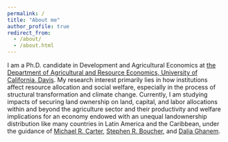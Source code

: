 ```yaml
---
permalink: /
title: "About me"
author_profile: true
redirect_from: 
  - /about/
  - /about.html
---
```


I am a Ph.D. candidate in Development and Agricultural Economics at [the Department of Agricultural and Resource Economics, University of California, Davis](https://are.ucdavis.edu/people/grad-students/phd/tengda-gong/). My research interest primarily lies in how institutions affect resource allocation and social welfare, especially in the process of structural transformation and climate change. Currently, I am studying impacts of securing land ownership on land, capital, and labor allocations within and beyond the agriculture sector and their productivity and welfare implications for an economy endowed with an unequal landownership distribution like many countries in Latin America and the Caribbean, under the guidance of [Michael R. Carter](https://are.ucdavis.edu/people/faculty/michael-carter/), [Stephen R. Boucher](https://are.ucdavis.edu/people/faculty/steve-boucher/), and [Dalia Ghanem](https://are.ucdavis.edu/people/faculty/dalia-ghanem/).  
<br>

